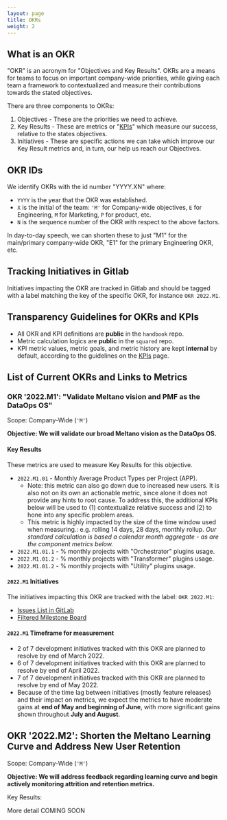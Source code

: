 ```yaml
---
layout: page
title: OKRs
weight: 2
---
```


## What is an OKR

"OKR" is an acronym for "Objectives and Key Results". OKRs are a means for teams to focus on important company-wide priorities, while giving each team a framework to contextualized and measure their contributions towards the stated objectives.

There are three components to OKRs:

1. Objectives - These are the priorities we need to achieve.
2. Key Results - These are metrics or "[KPIs](/data-team/kpis)" which measure our success, relative to the states objectives.
3. Initiatives - These are specific actions we can take which improve our Key Result metrics and, in turn, our help us reach our Objectives.

## OKR IDs

We identify OKRs with the id number "YYYY.XN" where:

- `YYYY` is the year that the OKR was established.
- `X` is the initial of the team: `'M'` for Company-wide objectives, `E` for Engineering, `M` for Marketing, `P` for product, etc.
- `N` is the sequence number of the OKR with respect to the above factors.

In day-to-day speech, we can shorten these to just "M1" for the main/primary company-wide OKR, "E1" for the primary Engineering OKR, etc.

## Tracking Initiatives in Gitlab

Initiatives impacting the OKR are tracked in Gitlab and should be tagged with a label matching the key of the specific OKR, for instance `OKR 2022.M1`.

## Transparency Guidelines for OKRs and KPIs

- All OKR and KPI definitions are **public** in the `handbook` repo.
- Metric calculation logics are **public** in the `squared` repo.
- KPI metric values, metric goals, and metric history are kept **internal** by default, according to the guidelines on the [KPIs](/data-team/kpis) page.

## List of Current OKRs and Links to Metrics

### OKR '2022.M1': "Validate Meltano vision and PMF as the DataOps OS"

Scope: Company-Wide (`'M'`)

**Objective: We will validate our broad Meltano vision as the DataOps OS.**

#### Key Results

These metrics are used to measure Key Results for this objective.

- `2022.M1.01` - Monthly Average Product Types per Project (APP).
  - Note: this metric can also go down due to increased new users. It is also not on its own an actionable metric, since alone it does not provide any hints to root cause. To address this, the additional KPIs below will be used to (1) contextualize relative success and (2) to hone into any specific problem areas.
  - This metric is highly impacted by the size of the time window used when measuring.: e.g. rolling 14 days, 28 days, monthly rollup. _Our standard calculation is based a calendar month aggregate - as are the component metrics below._
- `2022.M1.01.1` - % monthly projects with "Orchestrator" plugins usage.
- `2022.M1.01.2` - % monthly projects with "Transformer" plugins usage.
- `2022.M1.01.2` - % monthly projects with "Utility" plugins usage.

#### `2022.M1` Initiatives

The initiatives impacting this OKR are tracked with the label: `OKR 2022.M1`:

- [Issues List in GitLab](https://gitlab.com/groups/meltano/-/issues?sort=created_date&state=all&label_name[]=OKR+2022.M1)
- [Filtered Milestone Board](https://gitlab.com/groups/meltano/-/boards/1933232?label_name[]=OKR%202022.M1)

#### `2022.M1` Timeframe for measurement

- 2 of 7 development initiatives tracked with this OKR are planned to resolve by end of March 2022.
- 6 of 7 development initiatives tracked with this OKR are planned to resolve by end of April 2022.
- 7 of 7 development initiatives tracked with this OKR are planned to resolve by end of May 2022.
- Because of the time lag between initiatives (mostly feature releases) and their impact on metrics, we expect the metrics to have moderate gains at **end of May and beginning of June**, with more significant gains shown throughout **July and August**.

## OKR '2022.M2': Shorten the Meltano Learning Curve and Address New User Retention

Scope: Company-Wide (`'M'`)

**Objective: We will address feedback regarding learning curve and begin actively monitoring attrition and retention metrics.**

Key Results:

More detail COMING SOON
